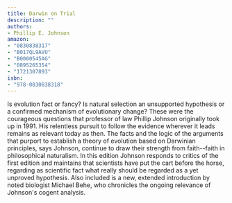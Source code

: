 ```yaml
---
title: Darwin on Trial
description: ""
authors:
- Phillip E. Johnson
amazon:
- "0830838317"
- "B017QL9AVU"
- "B0000545AG"
- "0895265354"
- "1721307893"
isbn:
- "978-0830838318"
---
```

Is evolution fact or fancy? Is natural selection an unsupported hypothesis or a confirmed mechanism of evolutionary change? These were the courageous questions that professor of law Phillip Johnson originally took up in 1991. His relentless pursuit to follow the evidence wherever it leads remains as relevant today as then. The facts and the logic of the arguments that purport to establish a theory of evolution based on Darwinian principles, says Johnson, continue to draw their strength from faith--faith in philosophical naturalism. In this edition Johnson responds to critics of the first edition and maintains that scientists have put the cart before the horse, regarding as scientific fact what really should be regarded as a yet unproved hypothesis. Also included is a new, extended introduction by noted biologist Michael Behe, who chronicles the ongoing relevance of Johnson's cogent analysis.
